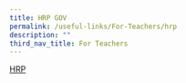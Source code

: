 ```yaml
---
title: HRP GOV
permalink: /useful-links/For-Teachers/hrp
description: ""
third_nav_title: For Teachers
---
```

[HRP](https://www.hrp.gov.sg/hrp/#/)